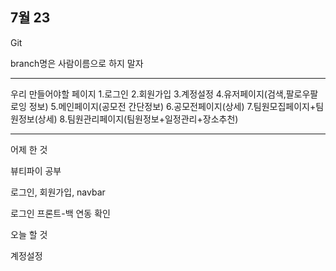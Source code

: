 ## 7월 23

Git 

branch명은 사람이름으로 하지 말자

---

우리 만들어야할 페이지
1.로그인
2.회원가입
3.계정설정
4.유저페이지(검색,팔로우팔로잉 정보)
5.메인페이지(공모전 간단정보)
6.공모전페이지(상세)
7.팀원모집페이지+팀원정보(상세)
8.팀원관리페이지(팀원정보+일정관리+장소추천)

---

어제 한 것

뷰티파이 공부

로그인, 회원가입, navbar

로그인 프론트-백 연동 확인

오늘 할 것

계정설정

